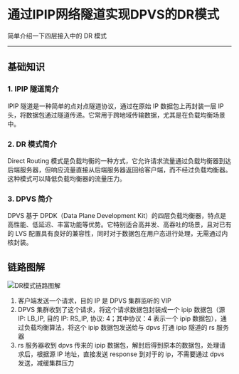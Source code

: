 # 通过IPIP网络隧道实现DPVS的DR模式


简单介绍一下四层接入中的 DR 模式

<!--more-->

---

## 基础知识

### 1. IPIP 隧道简介

IPIP 隧道是一种简单的点对点隧道协议，通过在原始 IP 数据包上再封装一层 IP 头，将数据包通过隧道传递。它常用于跨地域传输数据，尤其是在负载均衡场景中。

### 2. DR 模式简介

Direct Routing 模式是负载均衡的一种方式，它允许请求流量通过负载均衡器到达后端服务器，但响应流量直接从后端服务器返回给客户端，而不经过负载均衡器。这种模式可以降低负载均衡器的流量压力。

### 3. DPVS 简介

DPVS 基于 DPDK（Data Plane Development Kit）的四层负载均衡器，特点是高性能、低延迟、丰富功能等优势。它特别适合高并发、高吞吐的场景，且对已有的 LVS 配置具有良好的兼容性，同时对于数据包在用户态进行处理，无需通过内核封装。

## 链路图解

![DR模式链路图解](https://cdn.jsdelivr.net/gh/pjimming/picx-images-hosting@master/20250124/image-image.4jo7dhx5bj.webp)

1. 客户端发送一个请求，目的 IP 是 DPVS 集群监听的 VIP
2. DPVS 集群收到了这个请求，将这个请求数据包封装成一个 ipip 数据包（源 IP: LB_IP, 目的 IP: RS_IP, 协议: 4；其中协议：4 表示一个 ipip 数据包），通过负载均衡算法，将这个 ipip 数据包发送给与 dpvs 打通 ipip 隧道的 rs 服务器
3. rs 服务器收到 dpvs 传来的 ipip 数据包，解封后得到原本的数据包，处理请求后，根据源 IP 地址，直接发送 response 到对于的 ip，不需要通过 dpvs 发送，减缓集群压力

